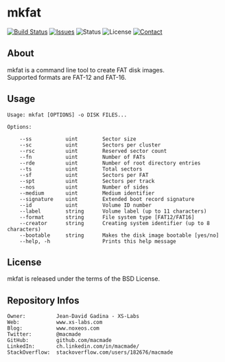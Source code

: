 mkfat
=====

[![Build Status](https://img.shields.io/travis/macmade/mkfat.svg?branch=master&style=flat)](https://travis-ci.org/macmade/mkfat)
[![Issues](http://img.shields.io/github/issues/macmade/mkfat.svg?style=flat)](https://github.com/macmade/mkfat/issues)
![Status](https://img.shields.io/badge/status-active-brightgreen.svg?style=flat)
![License](https://img.shields.io/badge/license-bsd-brightgreen.svg?style=flat)
[![Contact](https://img.shields.io/badge/contact-@macmade-blue.svg?style=flat)](https://twitter.com/macmade)

About
-----

mkfat is a command line tool to create FAT disk images.  
Supported formats are FAT-12 and FAT-16.

Usage
-----

    Usage: mkfat [OPTIONS] -o DISK FILES...
    
    Options:
    
        --ss           uint        Sector size
        --sc           uint        Sectors per cluster
        --rsc          uint        Reserved sector count
        --fn           uint        Number of FATs
        --rde          uint        Number of root directory entries
        --ts           uint        Total sectors
        --sf           uint        Sectors per FAT
        --spt          uint        Sectors per track
        --nos          uint        Number of sides
        --medium       uint        Medium identifier
        --signature    uint        Extended boot record signature
        --id           uint        Volume ID number
        --label        string      Volume label (up to 11 characters)
        --format       string      File system type [FAT12/FAT16]
        --creator      string      Creating system identifier (up to 8 characters)
        --bootable     string      Makes the disk image bootable [yes/no]
        --help, -h                 Prints this help message

License
-------

mkfat is released under the terms of the BSD License.

Repository Infos
----------------

    Owner:			Jean-David Gadina - XS-Labs
    Web:			www.xs-labs.com
    Blog:			www.noxeos.com
    Twitter:		@macmade
    GitHub:			github.com/macmade
    LinkedIn:		ch.linkedin.com/in/macmade/
    StackOverflow:	stackoverflow.com/users/182676/macmade
